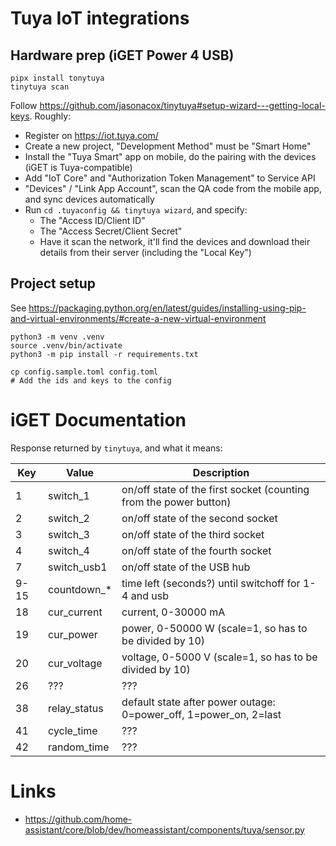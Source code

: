 # Tuya IoT integrations

## Hardware prep (iGET Power 4 USB)

```
pipx install tonytuya
tinytuya scan
```

Follow https://github.com/jasonacox/tinytuya#setup-wizard---getting-local-keys.
Roughly:

* Register on https://iot.tuya.com/
* Create a new project, "Development Method" must be "Smart Home"
* Install the "Tuya Smart" app on mobile, do the pairing with the devices (iGET is Tuya-compatible)
* Add "IoT Core" and "Authorization Token Management" to Service API
* "Devices" / "Link App Account", scan the QA code from the mobile app, and sync devices automatically
* Run `cd .tuyaconfig && tinytuya wizard`, and specify:
  * The "Access ID/Client ID"
  * The "Access Secret/Client Secret"
  * Have it scan the network, it'll find the devices and download their details from their server (including the "Local Key")

## Project setup

See https://packaging.python.org/en/latest/guides/installing-using-pip-and-virtual-environments/#create-a-new-virtual-environment

```
python3 -m venv .venv
source .venv/bin/activate
python3 -m pip install -r requirements.txt
```

```
cp config.sample.toml config.toml
# Add the ids and keys to the config
```

# iGET Documentation

Response returned by `tinytuya`, and what it means:

|**Key**|**Value**      |**Description**                                                    |
|-------|---------------|-------------------------------------------------------------------|
| 1     | switch_1      | on/off state of the first socket (counting from the power button) |
| 2     | switch_2      | on/off state of the second socket                                 |
| 3     | switch_3      | on/off state of the third socket                                  |
| 4     | switch_4      | on/off state of the fourth socket                                 |
| 7     | switch_usb1   | on/off state of the USB hub                                       |
| 9-15  | countdown_*   | time left (seconds?) until switchoff for 1-4 and usb              |
| 18    | cur_current   | current, 0-30000 mA                                               |
| 19    | cur_power     | power, 0-50000 W (scale=1, so has to be divided by 10)            |
| 20    | cur_voltage   | voltage, 0-5000 V (scale=1, so has to be divided by 10)           |
| 26    | ???           | ???                                                               |
| 38    | relay_status  | default state after power outage: 0=power_off, 1=power_on, 2=last |
| 41    | cycle_time    | ???                                                               |
| 42    | random_time   | ???                                                               |

# Links

* https://github.com/home-assistant/core/blob/dev/homeassistant/components/tuya/sensor.py
